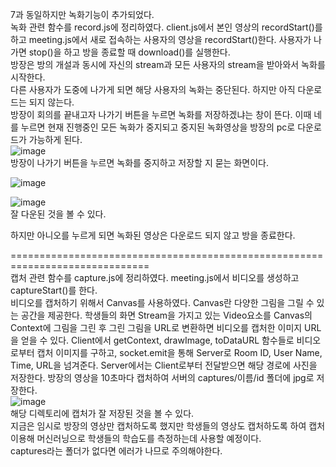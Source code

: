 7과 동일하지만 녹화기능이 추가되었다.   
녹화 관련 함수를 record.js에 정리하였다. client.js에서 본인 영상의 recordStart()를 하고 meeting.js에서 새로 접속하는 사용자의 영상을 recordStart()한다. 사용자가 나가면 stop()을 하고 방을 종료할 때 download()를 실행한다.   
방장은 방의 개설과 동시에 자신의 stream과 모든 사용자의 stream을 받아와서 녹화를 시작한다.   
다른 사용자가 도중에 나가게 되면 해당 사용자의 녹화는 중단된다. 하지만 아직 다운로드는 되지 않는다.   
방장이 회의를 끝내고자 나가기 버튼을 누르면 녹화를 저장하겠냐는 창이 뜬다. 이때 네를 누르면 현재 진행중인 모든 녹화가 중지되고 중지된 녹화영상을 방장의 pc로 다운로드가 가능하게 된다.   
![image](https://user-images.githubusercontent.com/49871871/128482595-dfe2f604-7fc9-4ab7-aaca-5d2d7a4218de.png)   
 방장이 나가기 버튼을 누르면 녹화를 중지하고 저장할 지 묻는 화면이다.   
    
![image](https://user-images.githubusercontent.com/49871871/128482704-8131ab65-aaaf-4b1c-8e4e-8d0f2989ec7f.png)   
   
![image](https://user-images.githubusercontent.com/49871871/128482897-bd5f6289-db6b-4dd0-94e9-dff6a1c134ad.png)   
잘 다운된 것을 볼 수 있다.

하지만 아니오를 누르게 되면 녹화된 영상은 다운로드 되지 않고 방을 종료한다.   


   
    
==============================================================================       
캡처 관련 함수를 capture.js에 정리하였다. meeting.js에서 비디오를 생성하고 captureStart()를 한다.   
비디오를 캡처하기 위해서 Canvas를 사용하였다. Canvas란 다양한 그림을 그릴 수 있는 공간을 제공한다. 학생들의 화면 Stream을 가지고 있는 Video요소를 Canvas의 Context에 그림을 그린 후 그린 그림을 URL로 변환하면 비디오를 캡처한 이미지 URL을 얻을 수 있다. Client에서 getContext, drawImage, toDataURL 함수들로 비디오로부터 캡처 이미지를 구하고, socket.emit을 통해 Server로 Room ID, User Name, Time, URL을 넘겨준다. Server에서는 Client로부터 전달받으면 해당 경로에 사진을 저장한다.
방장의 영상을 10초마다 캡처하여 서버의 captures/이름/id 폴더에 jpg로 저장한다.    
![image](https://user-images.githubusercontent.com/49871871/129306360-b51ca15e-4bc3-4252-ba5f-40b2f6dde8c8.png)   
해당 디렉토리에 캡처가 잘 저장된 것을 볼 수 있다.    
지금은 임시로 방장의 영상만 캡처하도록 했지만 학생들의 영상도 캡처하도록 하여 캡처  이용해 머신러닝으로 학생들의 학습도를 측정하는데 사용할 예정이다.   
captures라는 폴더가 없다면 에러가 나므로 주의해야한다.
    
